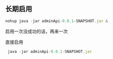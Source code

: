 ## 长期启用

```js
nohup java -jar adminApi-0.0.1-SNAPSHOT.jar &

```

启用一次没成功的话，再来一次


直接启用

```js
 java -jar adminApi-0.0.1-SNAPSHOT.jar 

```